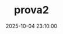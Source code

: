 ---
title: prova2
date: 2025-10-04 23:10:00 
categories: [TOP_CATEGORY, SUB_CATEGORY]
tags: [homework]     # TAG names should always be lowercase
---